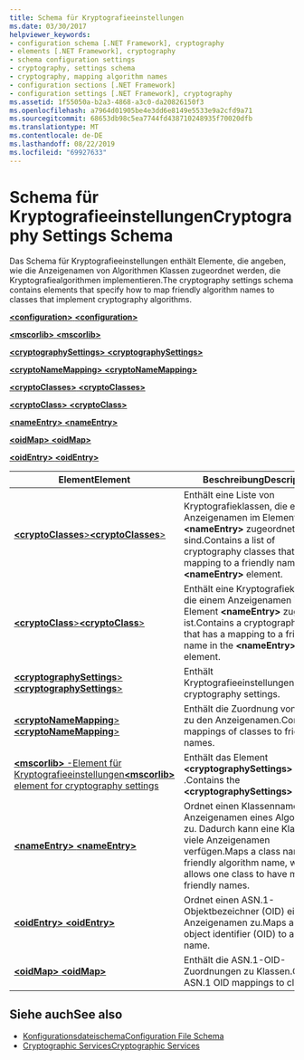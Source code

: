 ```yaml
---
title: Schema für Kryptografieeinstellungen
ms.date: 03/30/2017
helpviewer_keywords:
- configuration schema [.NET Framework], cryptography
- elements [.NET Framework], cryptography
- schema configuration settings
- cryptography, settings schema
- cryptography, mapping algorithm names
- configuration sections [.NET Framework]
- configuration settings [.NET Framework], cryptography
ms.assetid: 1f55050a-b2a3-4868-a3c0-da20826150f3
ms.openlocfilehash: a7964d01905be4e3dd6e8149e5533e9a2cfd9a71
ms.sourcegitcommit: 68653db98c5ea7744fd438710248935f70020dfb
ms.translationtype: MT
ms.contentlocale: de-DE
ms.lasthandoff: 08/22/2019
ms.locfileid: "69927633"
---
```

# <a name="cryptography-settings-schema"></a><span data-ttu-id="eada9-102">Schema für Kryptografieeinstellungen</span><span class="sxs-lookup"><span data-stu-id="eada9-102">Cryptography Settings Schema</span></span>
<span data-ttu-id="eada9-103">Das Schema für Kryptografieeinstellungen enthält Elemente, die angeben, wie die Anzeigenamen von Algorithmen Klassen zugeordnet werden, die Kryptografiealgorithmen implementieren.</span><span class="sxs-lookup"><span data-stu-id="eada9-103">The cryptography settings schema contains elements that specify how to map friendly algorithm names to classes that implement cryptography algorithms.</span></span>  
  
 [<span data-ttu-id="eada9-104"> **\<configuration>** </span><span class="sxs-lookup"><span data-stu-id="eada9-104">**\<configuration>**</span></span>](../configuration-element.md)  
  
 [<span data-ttu-id="eada9-105"> **\<mscorlib>** </span><span class="sxs-lookup"><span data-stu-id="eada9-105">**\<mscorlib>**</span></span>](mscorlib-element-for-cryptography-settings.md)  
  
 [<span data-ttu-id="eada9-106"> **\<cryptographySettings>** </span><span class="sxs-lookup"><span data-stu-id="eada9-106">**\<cryptographySettings>**</span></span>](cryptographysettings-element.md)  
  
 [<span data-ttu-id="eada9-107"> **\<cryptoNameMapping>** </span><span class="sxs-lookup"><span data-stu-id="eada9-107">**\<cryptoNameMapping>**</span></span>](cryptonamemapping-element.md)  
  
 [<span data-ttu-id="eada9-108"> **\<cryptoClasses>** </span><span class="sxs-lookup"><span data-stu-id="eada9-108">**\<cryptoClasses>**</span></span>](cryptoclasses-element.md)  
  
 [<span data-ttu-id="eada9-109"> **\<cryptoClass>** </span><span class="sxs-lookup"><span data-stu-id="eada9-109">**\<cryptoClass>**</span></span>](cryptoclass-element.md)  
  
 [<span data-ttu-id="eada9-110"> **\<nameEntry>** </span><span class="sxs-lookup"><span data-stu-id="eada9-110">**\<nameEntry>**</span></span>](nameentry-element.md)  
  
 [<span data-ttu-id="eada9-111"> **\<oidMap>** </span><span class="sxs-lookup"><span data-stu-id="eada9-111">**\<oidMap>**</span></span>](oidmap-element.md)  
  
 [<span data-ttu-id="eada9-112"> **\<oidEntry>** </span><span class="sxs-lookup"><span data-stu-id="eada9-112">**\<oidEntry>**</span></span>](oidentry-element.md)  
  
|<span data-ttu-id="eada9-113">Element</span><span class="sxs-lookup"><span data-stu-id="eada9-113">Element</span></span>|<span data-ttu-id="eada9-114">Beschreibung</span><span class="sxs-lookup"><span data-stu-id="eada9-114">Description</span></span>|  
|-------------|-----------------|  
|[<span data-ttu-id="eada9-115"> **\<cryptoClasses**></span><span class="sxs-lookup"><span data-stu-id="eada9-115">**\<cryptoClasses**></span></span>](cryptoclasses-element.md)|<span data-ttu-id="eada9-116">Enthält eine Liste von Kryptografieklassen, die einem Anzeigenamen im Element **\<nameEntry>** zugeordnet sind.</span><span class="sxs-lookup"><span data-stu-id="eada9-116">Contains a list of cryptography classes that have a mapping to a friendly name in the **\<nameEntry>** element.</span></span>|  
|[<span data-ttu-id="eada9-117"> **\<cryptoClass**></span><span class="sxs-lookup"><span data-stu-id="eada9-117">**\<cryptoClass**></span></span>](cryptoclass-element.md)|<span data-ttu-id="eada9-118">Enthält eine Kryptografieklasse, die einem Anzeigenamen im Element **\<nameEntry>** zugeordnet ist.</span><span class="sxs-lookup"><span data-stu-id="eada9-118">Contains a cryptography class that has a mapping to a friendly name in the **\<nameEntry>** element.</span></span>|  
|[<span data-ttu-id="eada9-119"> **\<cryptographySettings**></span><span class="sxs-lookup"><span data-stu-id="eada9-119">**\<cryptographySettings**></span></span>](cryptographysettings-element.md)|<span data-ttu-id="eada9-120">Enthält Kryptografieeinstellungen.</span><span class="sxs-lookup"><span data-stu-id="eada9-120">Contains cryptography settings.</span></span>|  
|[<span data-ttu-id="eada9-121"> **\<cryptoNameMapping**></span><span class="sxs-lookup"><span data-stu-id="eada9-121">**\<cryptoNameMapping**></span></span>](cryptonamemapping-element.md)|<span data-ttu-id="eada9-122">Enthält die Zuordnung von Klassen zu den Anzeigenamen.</span><span class="sxs-lookup"><span data-stu-id="eada9-122">Contains mappings of classes to friendly names.</span></span>|  
|[<span data-ttu-id="eada9-123"> **\<mscorlib>** -Element für Kryptografieeinstellungen</span><span class="sxs-lookup"><span data-stu-id="eada9-123">**\<mscorlib>** element for cryptography settings</span></span>](mscorlib-element-for-cryptography-settings.md)|<span data-ttu-id="eada9-124">Enthält das Element **\<cryptographySettings>** .</span><span class="sxs-lookup"><span data-stu-id="eada9-124">Contains the **\<cryptographySettings>** element.</span></span>|  
|[<span data-ttu-id="eada9-125"> **\<nameEntry>** </span><span class="sxs-lookup"><span data-stu-id="eada9-125">**\<nameEntry>**</span></span>](nameentry-element.md)|<span data-ttu-id="eada9-126">Ordnet einen Klassennamen dem Anzeigenamen eines Algorithmus zu. Dadurch kann eine Klasse über viele Anzeigenamen verfügen.</span><span class="sxs-lookup"><span data-stu-id="eada9-126">Maps a class name to a friendly algorithm name, which allows one class to have many friendly names.</span></span>|  
|[<span data-ttu-id="eada9-127"> **\<oidEntry>** </span><span class="sxs-lookup"><span data-stu-id="eada9-127">**\<oidEntry>**</span></span>](oidentry-element.md)|<span data-ttu-id="eada9-128">Ordnet einen ASN.1-Objektbezeichner (OID) einem Anzeigenamen zu.</span><span class="sxs-lookup"><span data-stu-id="eada9-128">Maps an ASN.1 object identifier (OID) to a friendly name.</span></span>|  
|[<span data-ttu-id="eada9-129"> **\<oidMap>** </span><span class="sxs-lookup"><span data-stu-id="eada9-129">**\<oidMap>**</span></span>](oidmap-element.md)|<span data-ttu-id="eada9-130">Enthält die ASN.1-OID-Zuordnungen zu Klassen.</span><span class="sxs-lookup"><span data-stu-id="eada9-130">Contains ASN.1 OID mappings to classes.</span></span>|  
  
## <a name="see-also"></a><span data-ttu-id="eada9-131">Siehe auch</span><span class="sxs-lookup"><span data-stu-id="eada9-131">See also</span></span>

- [<span data-ttu-id="eada9-132">Konfigurationsdateischema</span><span class="sxs-lookup"><span data-stu-id="eada9-132">Configuration File Schema</span></span>](../index.md)
- [<span data-ttu-id="eada9-133">Cryptographic Services</span><span class="sxs-lookup"><span data-stu-id="eada9-133">Cryptographic Services</span></span>](../../../../standard/security/cryptographic-services.md)
